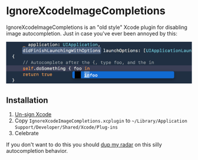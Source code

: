 # IgnoreXcodeImageCompletions

IgnoreXcodeImageCompletions is an "old style" Xcode plugin for disabling
image autocompletion. Just in case you've ever been annoyed by this:

![example](example.png)

## Installation

1. [Un-sign Xcode][unsign]
1. Copy `IgnoreXcodeImageCompletions.xcplugin` to `~/Library/Application
   Support/Developer/Shared/Xcode/Plug-ins`
1. Celebrate

If you don't want to do this you should [dup my radar][radar] on this
silly autocompletion behavior.

[radar]: http://www.openradar.me/33506212
[unsign]: https://github.com/XVimProject/XVim/blob/master/INSTALL_Xcode8.md
